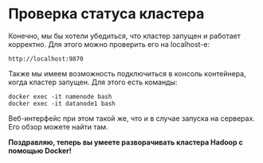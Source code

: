 # Проверка статуса кластера

Конечно, мы бы хотели убедиться, что кластер запущен и работает корректно. Для этого можно проверить его на localhost-е:

```
http://localhost:9870
```

Также мы имеем возможность подключиться в консоль контейнера, когда кластер запущен. Для этого есть команды:

```
docker exec -it namenode bash 
docker exec -it datanode1 bash
```

Веб-интерфейс при этом такой же, что и в случае запуска на серверах. Его обзор можете найти там.

**Поздравляю, теперь вы умеете разворачивать кластера Hadoop с помощью Docker!**
